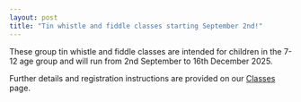 ```yaml
---
layout: post
title: "Tin whistle and fiddle classes starting September 2nd!"
---
```


These group tin whistle and fiddle classes are intended for children in the 7-12 age group and will run from 2nd September to 16th December 2025.

Further details and registration instructions are provided on our [Classes](../../../classes/) page.
